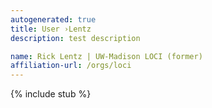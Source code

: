 ```yaml
---
autogenerated: true
title: User ›Lentz
description: test description

name: Rick Lentz | UW-Madison LOCI (former)
affiliation-url: /orgs/loci
---
```

{% include stub %}

